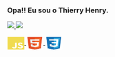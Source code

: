 ### Opa!! Eu sou o Thierry Henry.
<div>
  <a href="https://github.com/ThyHenry">
  <img height="180em" src="https://github-readme-stats.vercel.app/api?username=ThyHenry&show_icons=true&theme=tokyonight&include_all_commits=true&count_private=true"/>
  <img height="180em" src="https://github-readme-stats.vercel.app/api/top-langs/?username=ThyHenry&layout=compact&langs_count=7&theme=tokyonight"/>
</div>

<div style="display: inline_block"><br>
  <img align="center" alt="Thy-Js" height="30" width="40" src="https://raw.githubusercontent.com/devicons/devicon/master/icons/javascript/javascript-plain.svg">
  <img align="center" alt="Thy-HTML" height="30" width="40" src="https://raw.githubusercontent.com/devicons/devicon/master/icons/html5/html5-original.svg">
  <img align="center" alt="Thy-CSS" height="30" width="40" src="https://raw.githubusercontent.com/devicons/devicon/master/icons/css3/css3-original.svg">
</div>

##
